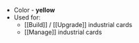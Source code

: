 - Color - **yellow**
- Used for:
	- [[Build]] / [[Upgrade]] industrial cards
	- [[Manage]] industrial cards
